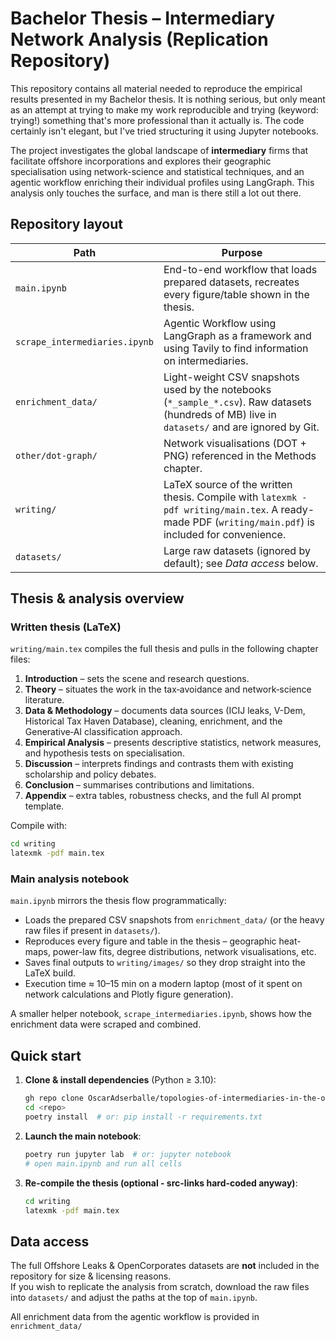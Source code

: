 # Bachelor Thesis – Intermediary Network Analysis (Replication Repository)

This repository contains all material needed to reproduce the empirical results presented in my Bachelor thesis. It is nothing serious, but only meant as an attempt at trying to make my work reproducible and trying (keyword: trying!) something that's more professional than it actually is. The code certainly isn't elegant, but I've tried structuring it using Jupyter notebooks. 

The project investigates the global landscape of **intermediary** firms that facilitate offshore incorporations and explores their geographic specialisation using network-science and statistical techniques, and an agentic workflow enriching their individual profiles using LangGraph. This analysis only touches the surface, and man is there still a lot out there.

## Repository layout

| Path | Purpose |
|------|---------|
| `main.ipynb` | End-to-end workflow that loads prepared datasets, recreates every figure/table shown in the thesis. |
| `scrape_intermediaries.ipynb` | Agentic Workflow using LangGraph as a framework and using Tavily to find information on intermediaries. |
| `enrichment_data/` | Light-weight CSV snapshots used by the notebooks (`*_sample_*.csv`). Raw datasets (hundreds of MB) live in `datasets/` and are ignored by Git. |
| `other/dot-graph/` | Network visualisations (DOT + PNG) referenced in the Methods chapter. |
| `writing/` | LaTeX source of the written thesis. Compile with `latexmk -pdf writing/main.tex`. A ready-made PDF (`writing/main.pdf`) is included for convenience. |
| `datasets/` | Large raw datasets (ignored by default); see _Data access_ below. |

## Thesis & analysis overview

### Written thesis (LaTeX)
`writing/main.tex` compiles the full thesis and pulls in the following chapter files:

1. **Introduction** – sets the scene and research questions.
2. **Theory** – situates the work in the tax‐avoidance and network‐science literature.
3. **Data & Methodology** – documents data sources (ICIJ leaks, V-Dem, Historical Tax Haven Database), cleaning, enrichment, and the Generative‐AI classification approach.
4. **Empirical Analysis** – presents descriptive statistics, network measures, and hypothesis tests on specialisation.
5. **Discussion** – interprets findings and contrasts them with existing scholarship and policy debates.
6. **Conclusion** – summarises contributions and limitations.
7. **Appendix** – extra tables, robustness checks, and the full AI prompt template.

Compile with:
```bash
cd writing
latexmk -pdf main.tex
```

### Main analysis notebook
`main.ipynb` mirrors the thesis flow programmatically:

* Loads the prepared CSV snapshots from `enrichment_data/` (or the heavy raw files if present in `datasets/`).
* Reproduces every figure and table in the thesis – geographic heat-maps, power-law fits, degree distributions, network visualisations, etc.
* Saves final outputs to `writing/images/` so they drop straight into the LaTeX build.
* Execution time ≈ 10–15 min on a modern laptop (most of it spent on network calculations and Plotly figure generation).

A smaller helper notebook, `scrape_intermediaries.ipynb`, shows how the enrichment data were scraped and combined.


## Quick start

1. **Clone & install dependencies** (Python ≥ 3.10):

   ```bash
   gh repo clone OscarAdserballe/topologies-of-intermediaries-in-the-offshore-world
   cd <repo>
   poetry install  # or: pip install -r requirements.txt
   ```

2. **Launch the main notebook**:

   ```bash
   poetry run jupyter lab  # or: jupyter notebook
   # open main.ipynb and run all cells
   ```

3. **Re-compile the thesis (optional - src-links hard-coded anyway)**:

   ```bash
   cd writing
   latexmk -pdf main.tex
   ```

## Data access

The full Offshore Leaks & OpenCorporates datasets are **not** included in the repository for size & licensing reasons.  
If you wish to replicate the analysis from scratch, download the raw files into `datasets/` and adjust the paths at the top of `main.ipynb`.

All enrichment data from the agentic workflow is provided in `enrichment_data/`

